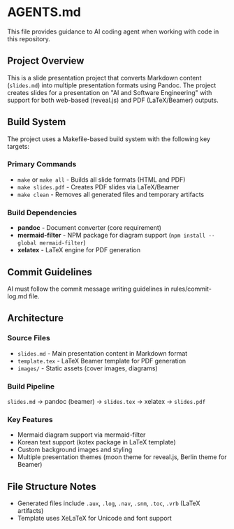 # AGENTS.md

This file provides guidance to AI coding agent when working with code in this repository.

## Project Overview

This is a slide presentation project that converts Markdown content (`slides.md`) into multiple presentation formats using Pandoc. The project creates slides for a presentation on "AI and Software Engineering" with support for both web-based (reveal.js) and PDF (LaTeX/Beamer) outputs.

## Build System

The project uses a Makefile-based build system with the following key targets:

### Primary Commands
- `make` or `make all` - Builds all slide formats (HTML and PDF)
- `make slides.pdf` - Creates PDF slides via LaTeX/Beamer
- `make clean` - Removes all generated files and temporary artifacts

### Build Dependencies
- **pandoc** - Document converter (core requirement)
- **mermaid-filter** - NPM package for diagram support (`npm install --global mermaid-filter`)
- **xelatex** - LaTeX engine for PDF generation

## Commit Guidelines

AI must follow the commit message writing guidelines in rules/commit-log.md file.

## Architecture

### Source Files
- `slides.md` - Main presentation content in Markdown format
- `template.tex` - LaTeX Beamer template for PDF generation
- `images/` - Static assets (cover images, diagrams)

### Build Pipeline

`slides.md` → pandoc (beamer) → `slides.tex` → xelatex → `slides.pdf`

### Key Features
- Mermaid diagram support via mermaid-filter
- Korean text support (kotex package in LaTeX template)
- Custom background images and styling
- Multiple presentation themes (moon theme for reveal.js, Berlin theme for Beamer)

## File Structure Notes
- Generated files include `.aux`, `.log`, `.nav`, `.snm`, `.toc`, `.vrb` (LaTeX artifacts)
- Template uses XeLaTeX for Unicode and font support
